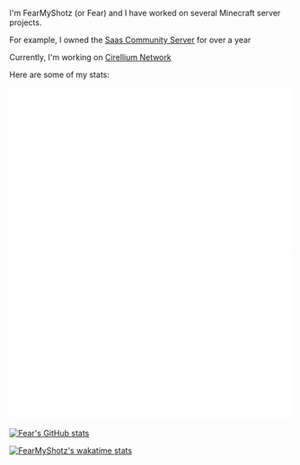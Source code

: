 I'm FearMyShotz (or Fear) and I have worked on several Minecraft server projects.

For example, I owned the [Saas Community Server](https://github.com/Saas-Community-Server) for over a year

Currently, I'm working on [Cirellium Network](https://github.com/Cirellium)

Here are some of my stats:

![](https://github.com/FearMyShotz/FearMyShotz/blob/master/generated/overview.svg)
![](https://github.com/FearMyShotz/FearMyShotz/blob/master/generated/languages.svg)

[![Fear's GitHub stats](https://github-readme-stats.vercel.app/api?username=FearMyShotz&show_icons=true&theme=transparent)](https://github.com/anuraghazra/github-readme-stats)


[![FearMyShotz's wakatime stats](https://github-readme-stats.vercel.app/api/wakatime?username=FearMyShotz)](https://github.com/anuraghazra/github-readme-stats)

<!--START_SECTION:waka-->
<!--END_SECTION:waka-->
